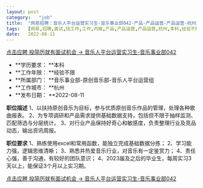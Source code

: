 ```yaml
---
layout:	post
category:	"job"
title:	"网易招聘：音乐人平台运营实习生-音乐事业部042-产品-产品运营-产品运营-杭州本科经验不限"
tags:	[网易,招聘,面试,找工作,工作,内推,产品,产品运营,产品运营,杭州,本科,经验不限]
date:	2022-08-11
---
```


[点击应聘 投简历就有面试机会 -> 音乐人平台运营实习生-音乐事业部042](http://mobile.bole.netease.com/bole/boleDetail?id=34173&employeeId=346f03c3cda5f04c&key=all)



- **学历要求： **本科
- **工作年限： **经验不限
- **所属部门： **音乐事业部-原创音乐部-音乐人平台运营组
- **工作城市： **杭州
- **发布日期： **2022-08-11



**职位描述**
1、以扶持原创音乐为目标，参与优质原创音乐作品的管理，处理各种歌曲报表。
2、为专项调研和产品需求提供基础数据支持，包括但不限于抽样监测、匹配筛选与分层统计。
3、对行业产品保持好奇心和敏感度，负责整理行业及竞品动态，输出资讯周报。



**职位要求**
1、熟练使用excel和常用函数，能独立完成基础数据分拣；
2、学习能力强，逻辑思维清晰；
3、熟悉并热爱音乐行业，对音乐有一定鉴赏力；
4、责任心强，善于沟通，有较好的团队意识；
4、2023届及之后的毕业生，每周实习3天以上，能保证3个月以上实习期。



[点击应聘 投简历就有面试机会 -> 音乐人平台运营实习生-音乐事业部042](http://mobile.bole.netease.com/bole/boleDetail?id=34173&employeeId=346f03c3cda5f04c&key=all)